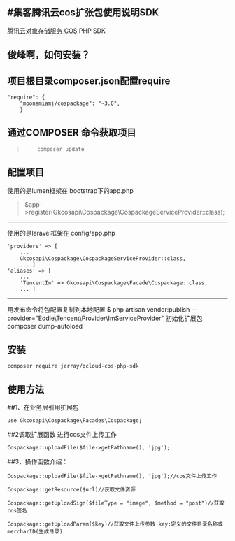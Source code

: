 #集客腾讯云cos扩张包使用说明SDK
----

腾讯云[对象存储服务 COS](http://www.qcloud.com/wiki/COS%E4%BA%A7%E5%93%81%E4%BB%8B%E7%BB%8D) PHP SDK

 俊峰啊，如何安装？
----
 项目根目录composer.json配置require
 ----
    "require": {
        "moonamiamj/cospackage": "~3.0",
        }

通过COMPOSER 命令获取项目
 ----
>         composer update

配置项目
 ----
使用的是lumen框架在 bootstrap下的app.php

> $app->register(Gkcosapi\Cospackage\CospackageServiceProvider::class);

----
使用的是laravel框架在 config/app.php
```
'providers' => [
    ...
    Gkcosapi\Cospackage\CospackageServiceProvider::class,
    ... ] 
'aliases' => [
    ...
    'TencentIm' => Gkcosapi\Cospackage\Facade\Cospackage::class,
    ... ]
```
----
用发布命令将包配置复制到本地配置
 $ php artisan vendor:publish --provider="Eddie\Tencent\Provider\ImServiceProvider"
初始化扩展包
        composer dump-autoload

安装
----

```
composer require jerray/qcloud-cos-php-sdk
```

使用方法
--------


##1、在业务层引用扩展包 
```
use Gkcosapi\Cospackage\Facades\Cospackage;
```
##2调取扩展函数 进行cos文件上传工作
```
Cospackage::uploadFile($file->getPathname(), 'jpg');
```

##3、操作函数介绍：
```
Cospackage::uploadFile($file->getPathname(), 'jpg');//cos文件上传工作

Cospackage::getResource($url)//获取文件资源

Cospackage::getUploadSign($fileType = "image", $method = "post")//获取cos签名

Cospackage::getUploadParam($key)//获取文件上传参数 key:定义的文件目录名称或mercharID(生成目录)
```
